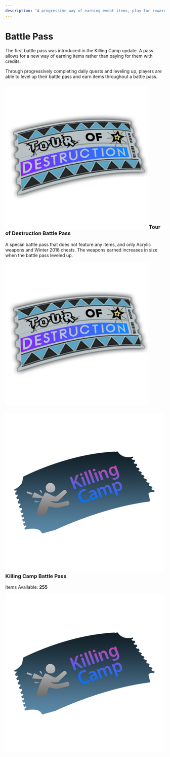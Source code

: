 ```yaml
---
description: 'A progressive way of earning event items, play for rewards.'
---
```


# Battle Pass

The first battle pass was introduced in the Killing Camp update. A pass allows for a new way of earning items rather than paying for them with credits.

Through progressively completing daily quests and leveling up, players are able to level up their battle pass and earn items throughout a battle pass.

### ![](../.gitbook/assets/image.png) Tour of Destruction Battle Pass

A special battle pass that does not feature any items, and only Acrylic weapons and Winter 2018 chests. The weapons earned increases in size when the battle pass leveled up.

![Item Image \(by Leeroy\)](../.gitbook/assets/image.png)

### ![](../.gitbook/assets/image%20%283%29.png) Killing Camp Battle Pass

Items Available: **255**

![Item Image](../.gitbook/assets/image%20%283%29.png)

